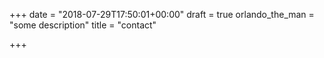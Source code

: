 +++
date = "2018-07-29T17:50:01+00:00"
draft = true
orlando_the_man = "some description"
title = "contact"

+++
